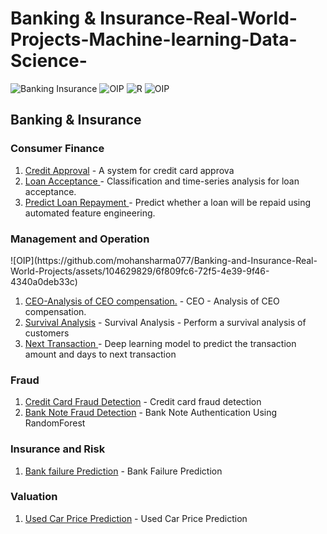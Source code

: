 # Banking & Insurance-Real-World-Projects-Machine-learning-Data-Science-
![Banking   Insurance](https://github.com/mohansharma077/Banking-and-Insurance-Real-World-Projects/assets/104629829/1ed273ad-3db5-4c47-ac98-4d5f16195d86)
![OIP](https://github.com/mohansharma077/Banking-and-Insurance-Real-World-Projects/assets/104629829/d8671df0-41da-4614-b6e2-d753a335908d)
![R](https://github.com/mohansharma077/Banking-and-Insurance-Real-World-Projects/assets/104629829/8c317376-5af3-4403-b66d-0704f7c52610)
![OIP](https://github.com/mohansharma077/Banking-and-Insurance-Real-World-Projects/assets/104629829/b414d562-eec0-436c-acd2-dcc11474423f)





<h2>Banking & Insurance</h2>

<h3>Consumer Finance</h3>

1. [Credit Approval](https://github.com/mohansharma077/-Fraud-Detection-On-Credit-Card-Transactions) - A system for credit card approva<br/>
2. [Loan Acceptance ](https://github.com/mohansharma077/-Fraud-Detection-On-Credit-Card-Transactions) -  Classification and time-series analysis for loan acceptance.<br/>
3. [Predict Loan Repayment ](https://github.com/mohansharma077/-Fraud-Detection-On-Credit-Card-Transactions) -  Predict whether a loan will be repaid using automated feature engineering.<br/>



<h3>Management and Operation</h3>
![OIP](https://github.com/mohansharma077/Banking-and-Insurance-Real-World-Projects/assets/104629829/6f809fc6-72f5-4e39-9f46-4340a0deb33c)

1. [CEO-Analysis of CEO compensation.](https://github.com/mohansharma077/-Fraud-Detection-On-Credit-Card-Transactions) - CEO - Analysis of CEO compensation.<br/>
2. [Survival Analysis](https://github.com/mohansharma077/-Fraud-Detection-On-Credit-Card-Transactions) - Survival Analysis - Perform a survival analysis of customers<br/>
3. [Next Transaction ](https://github.com/mohansharma077/-Fraud-Detection-On-Credit-Card-Transactions) - Deep learning model to predict the transaction amount and days to next transaction<br/>


<h3>Fraud</h3>

1. [Credit Card Fraud Detection](https://github.com/mohansharma077/-Fraud-Detection-On-Credit-Card-Transactions) - Credit card fraud detection<br/>
2. [Bank Note Fraud Detection](https://github.com/mohansharma077/Bank-Note-Fraud-Detection-using-Random-Forest-Classifier) -  Bank Note Authentication Using RandomForest<br/>


<h3>Insurance and Risk</h3>

1. [Bank failure Prediction](https://github.com/mohansharma077/Bank-Failure-Prediction/tree/main) - Bank Failure Prediction<br/>


<h3>Valuation</h3>

1. [Used Car Price Prediction](https://github.com/mohansharma077/Used-Car-Price-prediction-/tree/main) - Used Car Price Prediction 
